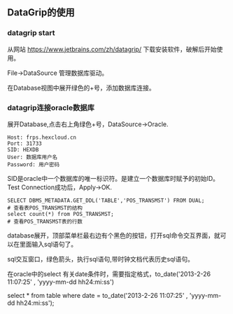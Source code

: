 ## DataGrip的使用

### datagrip start

从网站 https://www.jetbrains.com/zh/datagrip/ 下载安装软件，破解后开始使用。

File->DataSource 管理数据库驱动。

在Database视图中展开绿色的+号，添加数据库连接。

### datagrip连接oracle数据库

展开Database,点击右上角绿色+号，DataSource->Oracle.

```
Host: frps.hexcloud.cn
Port: 31733
SID: HEXDB
User: 数据库用户名
Password: 用户密码
```

SID是oracle中一个数据库的唯一标识符。是建立一个数据库时赋予的初始ID。
Test Connection成功后，Apply->OK.

```
SELECT DBMS_METADATA.GET_DDL('TABLE','POS_TRANSMST') FROM DUAL;
# 查看表POS_TRANSMST的结构
select count(*) from POS_TRANSMST;
# 查看POS_TRANSMST表的行数
```

database展开，顶部菜单栏最右边有个黑色的按钮，打开sql命令交互界面，就可以在里面输入sql语句了。

sql交互窗口，绿色箭头，执行sql语句,带时钟文档代表历史sql语句。

在oracle中的select 有关date条件时，需要指定格式，to_date('2013-2-26 11:07:25' , 'yyyy-mm-dd hh24:mi:ss')

select * from table where date = to_date('2013-2-26 11:07:25' , 'yyyy-mm-dd hh24:mi:ss');